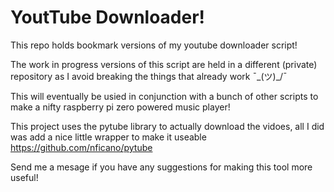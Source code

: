 # YoutTube Downloader!
This repo holds bookmark versions of my youtube downloader script!

The work in progress versions of this script are held in a different (private) repository as I avoid breaking the things that already work ¯\_(ツ)_/¯

This will eventually be usied in conjunction with a bunch of other scripts to make a nifty raspberry pi zero powered music player!

This project uses the pytube library to actually download the vidoes, all I did was add a nice little wrapper to make it useable
https://github.com/nficano/pytube

Send me a mesage if you have any suggestions for making this tool more useful!